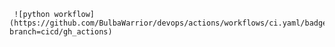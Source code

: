      ![python workflow](https://github.com/BulbaWarrior/devops/actions/workflows/ci.yaml/badge.svg?branch=cicd/gh_actions)
